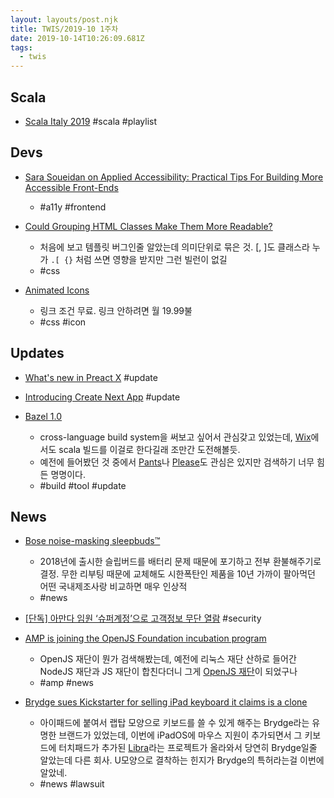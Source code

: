 ```yaml
---
layout: layouts/post.njk
title: TWIS/2019-10 1주차
date: 2019-10-14T10:26:09.681Z
tags:
  - twis
---
```



## Scala
- [Scala Italy 2019](https://vimeo.com/channels/scalaitaly2019) #scala #playlist


## Devs
- [Sara Soueidan on Applied Accessibility: Practical Tips For Building More Accessible Front-Ends](https://vimeo.com/362155651)
	- #a11y #frontend

- [Could Grouping HTML Classes Make Them More Readable?](https://css-tricks.com/could-grouping-html-classes-make-them-more-readable/)
	- 처음에 보고 템플릿 버그인줄 알았는데 의미단위로 묶은 것. [, ]도 클래스라 누가 `.[ {}` 처럼 쓰면 영향을 받지만 그런 빌런이 없길
	- #css

- [Animated Icons](https://icons8.com/animated-icons)
	- 링크 조건 무료. 링크 안하려면 월 19.99불
	- #css #icon


## Updates
- [What's new in Preact X](https://preactjs.com/guide/v10/whats-new/) #update

- [Introducing Create Next App](https://nextjs.org/blog/create-next-app)	#update


- [Bazel 1.0](https://blog.bazel.build/2019/10/10/bazel-1.0.html)
	- cross-language build system을 써보고 싶어서 관심갖고 있었는데, [Wix](https://www.youtube.com/watch?v=K2Ytk0S4PF0)에서도 scala 빌드를 이걸로 한다길래 조만간 도전해볼듯.
	- 예전에 들어봤던 것 중에서 [Pants](https://www.pantsbuild.org)나 [Please](https://please.build)도 관심은 있지만 검색하기 너무 힘든 명명이다.
	- #build #tool #update


## News
- [Bose noise-masking sleepbuds™](https://www.bose.com/en_us/support/products/bose_headphones_support/bose_in_ear_headphones_support/noise-masking-sleepbuds.html)
	- 2018년에 출시한 슬립버드를 배터리 문제 때문에 포기하고 전부 환불해주기로 결정. 무한 리부팅 때문에 교체해도 시한폭탄인 제품을 10년 가까이 팔아먹던 어떤 국내제조사랑 비교하면 매우 인상적
	- #news

- [[단독] 아만다 임원 ‘슈퍼계정’으로 고객정보 무단 열람](http://mn.kbs.co.kr/news/view.do?ncd=4298892) #security

- [AMP is joining the OpenJS Foundation incubation program](https://blog.amp.dev/2019/10/10/amp-is-joining-the-openjs-foundation-incubation-program/)
	- OpenJS 재단이 뭔가 검색해봤는데, 예전에 리눅스 재단 산하로 들어간 NodeJS 재단과 JS 재단이 합친다더니 그게 [OpenJS 재단](https://foundation.nodejs.org/announcements/2019/03/12/node-js-foundation-and-js-foundation-merge-to-form-openjs-foundation)이 되었구나
	- #amp #news

- [Brydge sues Kickstarter for selling iPad keyboard it claims is a clone](https://www.theverge.com/2019/10/10/20906948/brydge-lawsuit-kickstarter-libra-ipad-keyboard-patent-infringement-lawsuit)
	- 아이패드에 붙여서 랩탑 모양으로 키보드를 쓸 수 있게 해주는 Brydge라는 유명한 브랜드가 있었는데, 이번에 iPadOS에 마우스 지원이 추가되면서 그 키보드에 터치패드가 추가된 [Libra](https://www.kickstarter.com/projects/libra-keyboard/libra-turns-your-ipad-pro-into-a-macbook)라는 프로젝트가 올라와서 당연히 Brydge일줄 알았는데 다른 회사. U모양으로 결착하는 힌지가 Brydge의 특허라는걸 이번에 알았네.
	- #news #lawsuit
